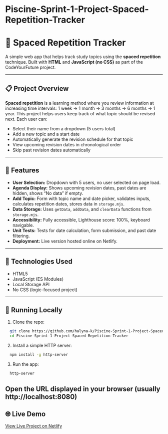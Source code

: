 # Piscine-Sprint-1-Project-Spaced-Repetition-Tracker

# :brain: Spaced Repetition Tracker

A simple web app that helps track study topics using the **spaced repetition** technique.
Built with **HTML** and **JavaScript (no CSS)** as part of the CodeYourFuture project.

---

## :clipboard: Project Overview

**Spaced repetition** is a learning method where you review information at increasing time intervals:
1 week → 1 month → 3 months → 6 months → 1 year.
This project helps users keep track of what topic should be revised next.
Each user can:

- Select their name from a dropdown (5 users total)
- Add a new topic and a start date
- Automatically generate the revision schedule for that topic
- View upcoming revision dates in chronological order
- Skip past revision dates automatically

---

## :jigsaw: Features

- **User Selection:** Dropdown with 5 users, no user selected on page load.
- **Agenda Display:** Shows upcoming revision dates, past dates are hidden, shows “No data” if empty.
- **Add Topic:** Form with topic name and date picker, validates inputs, calculates repetition dates, stores data in `storage.mjs`.
- **Data Storage:** Uses `getData`, `addData`, and `clearData` functions from `storage.mjs`.
- **Accessibility:** Fully accessible, Lighthouse score: 100%, keyboard navigable.
- **Unit Tests:** Tests for date calculation, form submission, and past date filtering.
- **Deployment:** Live version hosted online on Netlify.

---

## :toolbox: Technologies Used

- HTML5
- JavaScript (ES Modules)
- Local Storage API
- No CSS (logic-focused project)

---

## :rocket: Running Locally

1. Clone the repo:

```bash
  git clone https://github.com/halyna-k/Piscine-Sprint-1-Project-Spaced-Repetition-Tracker
  cd Piscine-Sprint-1-Project-Spaced-Repetition-Tracker
```

2. Install a simple HTTP server:

```bash
  npm install -g http-server
```

3. Run the app:

```bash
  http-server
```

## Open the URL displayed in your browser (usually http://localhost:8080)

## :globe_with_meridians: Live Demo

[View Live Project on Netlify](https://spaced-repetition-tracker.netlify.app)
